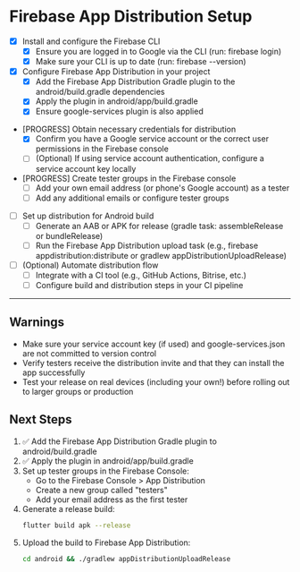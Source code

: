 # Firebase App Distribution Setup

- [x] Install and configure the Firebase CLI
  - [x] Ensure you are logged in to Google via the CLI (run: firebase login)
  - [x] Make sure your CLI is up to date (run: firebase --version)

- [x] Configure Firebase App Distribution in your project
  - [x] Add the Firebase App Distribution Gradle plugin to the android/build.gradle dependencies
  - [x] Apply the plugin in android/app/build.gradle
  - [x] Ensure google-services plugin is also applied

- [PROGRESS] Obtain necessary credentials for distribution
  - [x] Confirm you have a Google service account or the correct user permissions in the Firebase console
  - [ ] (Optional) If using service account authentication, configure a service account key locally

- [PROGRESS] Create tester groups in the Firebase console
  - [ ] Add your own email address (or phone's Google account) as a tester
  - [ ] Add any additional emails or configure tester groups

- [ ] Set up distribution for Android build
  - [ ] Generate an AAB or APK for release (gradle task: assembleRelease or bundleRelease)
  - [ ] Run the Firebase App Distribution upload task (e.g., firebase appdistribution:distribute or gradlew appDistributionUploadRelease)

- [ ] (Optional) Automate distribution flow
  - [ ] Integrate with a CI tool (e.g., GitHub Actions, Bitrise, etc.)
  - [ ] Configure build and distribution steps in your CI pipeline

---

## Warnings
- Make sure your service account key (if used) and google-services.json are not committed to version control  
- Verify testers receive the distribution invite and that they can install the app successfully  
- Test your release on real devices (including your own!) before rolling out to larger groups or production 

## Next Steps
1. ✅ Add the Firebase App Distribution Gradle plugin to android/build.gradle
2. ✅ Apply the plugin in android/app/build.gradle
3. Set up tester groups in the Firebase Console:
   - Go to the Firebase Console > App Distribution
   - Create a new group called "testers"
   - Add your email address as the first tester
4. Generate a release build:
   ```bash
   flutter build apk --release
   ```
5. Upload the build to Firebase App Distribution:
   ```bash
   cd android && ./gradlew appDistributionUploadRelease
   ``` 